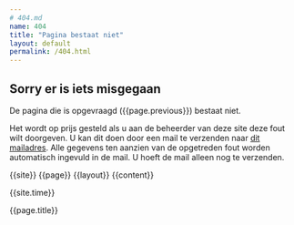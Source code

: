 ```yaml
---
# 404.md
name: 404
title: "Pagina bestaat niet"
layout: default
permalink: /404.html
---
```


## Sorry er is iets misgegaan
De pagina die is opgevraagd ({{page.previous}}) bestaat niet. 

Het wordt op prijs gesteld als u aan de beheerder van deze site deze fout wilt doorgeven. U kan dit doen door een mail te verzenden naar <a href="mailto:arnoud.quanjer@vng.nl?subject=404 melding op {{site}}&body=datum: {{page.date}}, tijd: {{page.time}}, pagina: {{page.previous}}">dit mailadres</a>. Alle gegevens ten aanzien van de opgetreden fout worden automatisch ingevuld in de mail. U hoeft de mail alleen nog te verzenden.

{{site}}
{{page}}
{{layout}}
{{content}}

{{site.time}}

{{page.title}}

